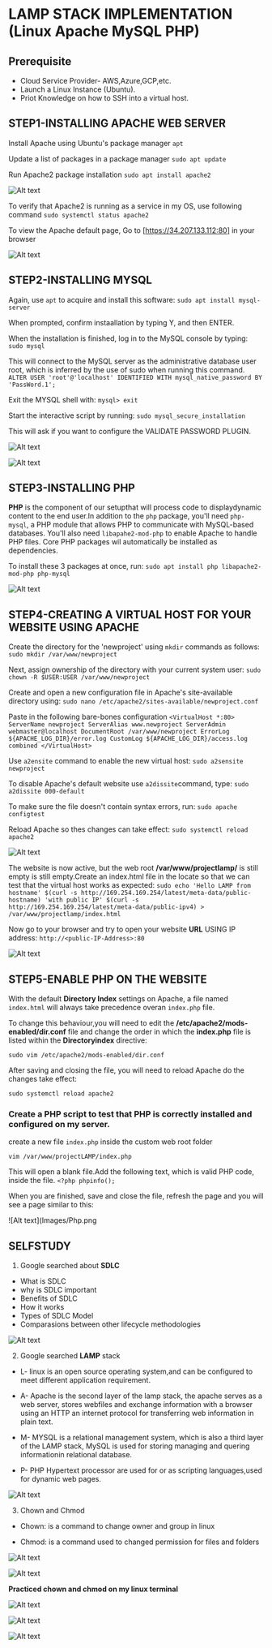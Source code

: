 # LAMP STACK IMPLEMENTATION (Linux Apache MySQL PHP)

## Prerequisite
- Cloud Service Provider- AWS,Azure,GCP,etc.
- Launch a Linux Instance (Ubuntu).
- Priot Knowledge on how to SSH into a virtual host.


## STEP1-INSTALLING APACHE WEB SERVER

Install Apache using Ubuntu's package manager
`apt`

Update a list of packages in a package manager
`sudo apt update`

Run Apache2 package installation
`sudo apt install apache2`

![Alt text](<Images/Apache install.png>)

To verify that Apache2 is running as a service in my OS, use following command 
`sudo systemctl status apache2`

To view the Apache default page, Go to [https://34.207.133.112:80] in your browser

![Alt text](Images/APACHE2.png)


## STEP2-INSTALLING MYSQL

Again, use `apt` to acquire and install this software:
`sudo apt install mysql-server`

When prompted, confirm instaallation by typing Y, and then ENTER.

When the installation is finished, log in to the MySQL console by typing:
`sudo mysql`

This will connect to the MySQL server as the administrative database user root, which is inferred by the use of sudo when running this command.
 `ALTER USER 'root'@'localhost' IDENTIFIED WITH mysql_native_password BY 'PassWord.1';`

 Exit the MYSQL shell with:
 `mysql> exit`

 Start the interactive script by running:
 `sudo mysql_secure_installation`

 This will ask if you want to configure the VALIDATE PASSWORD PLUGIN.

 ![Alt text](<Images/install mysql.png>)

![Alt text](Images/Mysql2.png)


## STEP3-INSTALLING PHP

**PHP** is the component of our setupthat will process code to displaydynamic content to the end user.In addition to the `php` package,
you'll need `php-mysql`, a PHP module that allows PHP to communicate with MySQL-based databases. You'll also need `libapahe2-mod-php` to enable Apache to handle PHP files. Core PHP packages wil automatically be installed as dependencies.

To install these 3 packages at once, run:
`sudo apt install php libapache2-mod-php php-mysql`

![Alt text](<Images/Installing php.png>)


## STEP4-CREATING A VIRTUAL HOST FOR YOUR WEBSITE USING APACHE

Create the directory for the 'newproject' using `mkdir` commands as follows:
`sudo mkdir /var/www/newproject`

Next, assign ownership of the directory with your current system user:
`sudo chown -R $USER:USER /var/www/newproject`

Create and open a new configuration file in Apache's site-available directory using:
`sudo nano /etc/apache2/sites-available/newproject.conf`

Paste in the following bare-bones configuration
`<VirtualHost *:80>
ServerName newproject
ServerAlias www.newproject
ServerAdmin webmaster@localhost
DocumentRoot /var/www/newproject
ErrorLog ${APACHE_LOG_DIR}/error.log
CustomLog ${APACHE_LOG_DIR}/access.log combined
</VirtualHost>`

Use `a2ensite` command to enable the new virtual host:
`sudo a2sensite newproject`

To disable Apache's default website use `a2dissite`command, type:
`sudo a2dissite 000-default`

To make sure the file doesn't contain syntax errors, run:
`sudo apache configtest`

Reload Apache so thes changes can take effect:
`sudo systemctl reload apache2`

![Alt text](<Images/Creating a virtual host for my website using apache.png>)

The website is now active, but the web root **/var/www/projectlamp/** is still empty is still empty.Create an index.html file in the locate so that we can test that the virtual host works as expected:
`sudo echo 'Hello LAMP from hostname' $(curl -s http://169.254.169.254/latest/meta-data/public-hostname) 'with public IP' $(curl -s http://169.254.169.254/latest/meta-data/public-ipv4) > /var/www/projectlamp/index.html`

Now go to your browser and try to open your website **URL** USING IP address:
`http://<public-IP-Address>:80`

![Alt text](<Images/Creating virtual host.png>)

## STEP5-ENABLE PHP ON THE WEBSITE

With the default **Directory Index** settings on Apache, a file named `index.html` will always take precedence overan `index.php` file.

To change this behaviour,you will need to edit the **/etc/apache2/mods-enabled/dir.conf** file and change the order in which the **index.php** file is listed within the **Directoryindex** directive:

`sudo vim /etc/apache2/mods-enabled/dir.conf`

After saving and closing the file, you will need to reload Apache do 
the changes take effect:

`sudo systemctl reload apache2`

### Create a PHP script to test that PHP is correctly installed and configured on my server.

create a new file `index.php` inside the custom web root folder

`vim /var/www/projectLAMP/index.php`

This will open a blank file.Add the following text, which is valid PHP code, inside the file.
`<?php
phpinfo();`

When you are finished, save and close the file, refresh the page and you will see a page similar to this:

![Alt text](Images/Php.png


## SELFSTUDY

1. Google searched about **SDLC**
 
- What is SDLC
- why is SDLC important
- Benefits of SDLC
- How it works
- Types of SDLC Model
- Comparasions between other lifecycle methodologies

![Alt text](<Images/Learning LAMP.png>)

2. Google searched **LAMP** stack

- L- linux is an open source operating system,and can be configured to meet different application requirement.

- A- Apache is the second layer of the lamp stack, the apache serves as a web server, stores webfiles and exchange information with a browser using an HTTP an internet protocol for transferring web information in plain text.

- M- MYSQL is a relational management system, which is also a third layer of the LAMP stack, MySQL is used for storing managing and quering informationin relational database.

- P- PHP Hypertext processor are used for or as scripting languages,used for dynamic web pages.

![Alt text](<Images/Learning LAMP.png>)

3. Chown and Chmod 

- Chown: is a command to change owner and group in linux 

- Chmod: is a command used to changed permission for files and folders

![Alt text](<Images/learning Chown.png>)

![Alt text](<Images/Learning chmod.png>)

**Practiced chown and chmod on my linux terminal**

![Alt text](Images/chown.png)

![Alt text](<Images/chmod g+rw filename3.txt.png>)

![Alt text](<Images/Chmod a-rwx.png>)